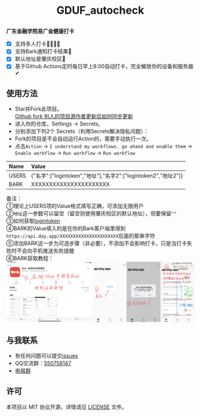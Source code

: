 <h1 align="center">

GDUF_autocheck

</h1>

**广东金融学院易广金健康打卡**
- [x] 支持多人打卡👨‍👩‍👧‍👧
- [x] 支持Bark通知打卡结果💬
- [x] 默认地址是肇庆校区🏫
- [x] 基于Github Actions定时每日早上8:00自动打卡，完全解放你的设备和服务器✔

## 使用方法
- Star并Fork此项目。<br>
[Github fork 别人的项目源作者更新后如何同步更新](https://blog.csdn.net/zhongzunfa/article/details/80344585)
- 进入你的仓库，Settings → Secrets,
- 分别添加下列2个 Secrets（利用Secrets解决隐私问题）：
- Fork的项目是不会自动运行Action的，需要手动执行一次。
- 点击```Action``` -> ```I understand my workflows. go ahaed and enable them``` -> ```Enable workflow``` -> ```Run workflow``` -> ```Run workflow```

|Name |Value                                                        |
|:----|:------------------------------------------------------------|
|USERS|{"名字":["logintoken","地址"],"名字2":["logintoken2","地址2"]}|
|BARK |XXXXXXXXXXXXXXXXXXXXXX                                       |

备注：<br>
①理论上USERS项的Value格式填写正确，可添加无限用户<br>
②```地址```这一参数可以留空（留空则使用肇庆校区的默认地址），但要保留```""```<br>
③如何获取[logintoken](如何获取logintoken.pdf) <br>
④BARK的Value填入的是在你的Bark客户端里得到```https://api.day.app/XXXXXXXXXXXXXXXXXXXXXX```后面的那串字符<br>
⑤添加BARK这一步为可选步骤（非必要），不添加不会影响打卡，只是当打卡失败时不会向手机推送失败提醒<br>
⑥BARK获取教程：<br>
![image](如何获取BARK.jpg)

## 与我联系
- 有任何问题可以提交[issues](https://github.com/feizao67/GDUF_autocheck/issues/new)  
- QQ交流群：[550758147](https://qm.qq.com/cgi-bin/qm/qr?k=NM9kxBkkvWsNiKx-4y0IzzzpaaXbjGOx&jump_from=webapi)
- [电报群](https://t.me/gdspyp)


## 许可
本项目以 MIT 协议开源，详情请见 [LICENSE](LICENSE) 文件。
